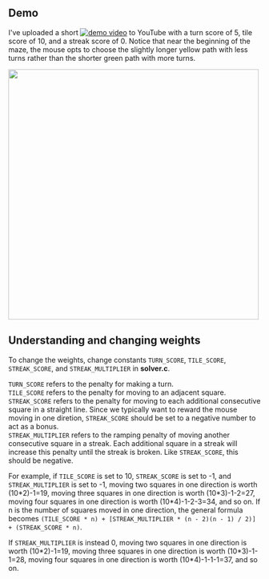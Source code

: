 ## Demo

I've uploaded a short [![demo video](https://img.youtube.com/vi/YOUTUBE_VIDEO_ID_HERE/0.jpg)](https://www.youtube.com/watch?v=JVsRV0mu0jg) to YouTube with a turn score of 5, tile score of 10, and a streak score of 0. Notice that near the beginning of the maze, the mouse opts to choose the slightly longer yellow path with less turns rather than the shorter green path with more turns.

<img src="https://github.com/Matthew-Chandler/Micromouse-Weighted-Floodfill/assets/48606413/d102270b-bdf4-4a9a-8d4b-3fe2e14c06f5" width="500">

## Understanding and changing weights

To change the weights, change constants `TURN_SCORE`, `TILE_SCORE`, `STREAK_SCORE`, and `STREAK_MULTIPLIER` in **solver.c**. 

`TURN_SCORE` refers to the penalty for making a turn. \
`TILE_SCORE` refers to the penalty for moving to an adjacent square.\
`STREAK_SCORE` refers to the penalty for moving to each additional consecutive square in a straight line. Since we typically want to reward the mouse moving in one diretion, `STREAK_SCORE` should be set to a negative number to act as a bonus. \
`STREAK_MULTIPLIER` refers to the ramping penalty of moving another consecutive square in a streak. Each additional square in a streak will increase this penalty until the streak is broken. Like `STREAK_SCORE`, this should be negative.

For example, if `TILE_SCORE` is set to 10, `STREAK_SCORE` is set to -1, and `STREAK_MULTIPLIER` is set to -1, moving two squares in one direction is worth (10\*2)-1=19, moving three squares in one direction is worth (10\*3)-1-2=27, moving four squares in one direction is worth (10\*4)-1-2-3=34, and so on. If n is the number of squares moved in one direction, the general formula becomes `(TILE_SCORE * n) + [STREAK_MULTIPLIER * (n - 2)(n - 1) / 2)] + (STREAK_SCORE * n)`. 

If `STREAK_MULTIPLIER` is instead 0, moving two squares in one direction is worth (10\*2)-1=19, moving three squares in one direction is worth (10\*3)-1-1=28, moving four squares in one direction is worth (10\*4)-1-1-1=37, and so on.



